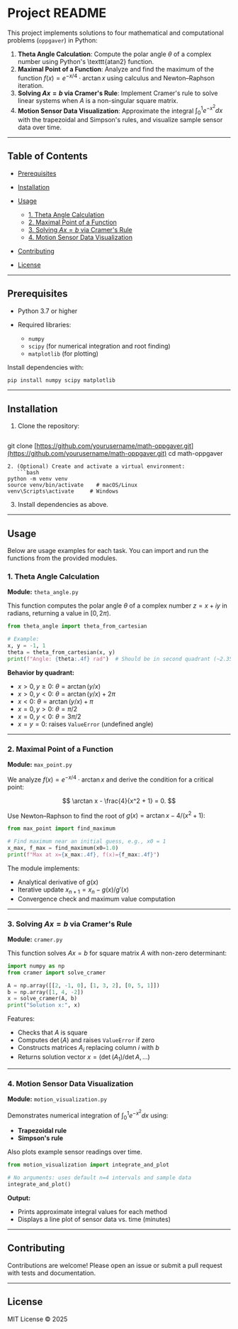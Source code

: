# Project README

This project implements solutions to four mathematical and computational problems (`oppgaver`) in Python:

1. **Theta Angle Calculation**: Compute the polar angle $\theta$ of a complex number using Python's \texttt{atan2} function.
2. **Maximal Point of a Function**: Analyze and find the maximum of the function $f(x) = e^{-x/4} \cdot \arctan x$ using calculus and Newton–Raphson iteration.
3. **Solving $Ax = b$ via Cramer's Rule**: Implement Cramer's rule to solve linear systems when $A$ is a non-singular square matrix.
4. **Motion Sensor Data Visualization**: Approximate the integral $\int_0^1 e^{-x^2} dx$ with the trapezoidal and Simpson's rules, and visualize sample sensor data over time.

---

## Table of Contents

* [Prerequisites](#prerequisites)
* [Installation](#installation)
* [Usage](#usage)

  * [1. Theta Angle Calculation](#1-theta-angle-calculation)
  * [2. Maximal Point of a Function](#2-maximal-point-of-a-function)
  * [3. Solving $Ax = b$ via Cramer's Rule](#3-solving-ax--b-via-cramers-rule)
  * [4. Motion Sensor Data Visualization](#4-motion-sensor-data-visualization)
* [Contributing](#contributing)
* [License](#license)

---

## Prerequisites

* Python 3.7 or higher
* Required libraries:

  * `numpy`
  * `scipy` (for numerical integration and root finding)
  * `matplotlib` (for plotting)

Install dependencies with:

```bash
pip install numpy scipy matplotlib
```

---

## Installation

1. Clone the repository:

   ```bash
   ```

git clone [https://github.com/yourusername/math-oppgaver.git](https://github.com/yourusername/math-oppgaver.git)
cd math-oppgaver

````
2. (Optional) Create and activate a virtual environment:
   ```bash
python -m venv venv
source venv/bin/activate    # macOS/Linux
venv\Scripts\activate     # Windows
````

3. Install dependencies as above.

---

## Usage

Below are usage examples for each task. You can import and run the functions from the provided modules.

### 1. Theta Angle Calculation

**Module:** `theta_angle.py`

This function computes the polar angle $\theta$ of a complex number $z = x + iy$ in radians, returning a value in $[0,2\pi)$.

```python
from theta_angle import theta_from_cartesian

# Example:
x, y = -1, 1
theta = theta_from_cartesian(x, y)
print(f"Angle: {theta:.4f} rad")  # Should be in second quadrant (~2.3562)
```

**Behavior by quadrant:**

* $x>0, y\ge0$: $\theta = \arctan(y/x)$
* $x>0, y<0$: $\theta = \arctan(y/x) + 2\pi$
* $x<0$: $\theta = \arctan(y/x) + \pi$
* $x=0, y>0$: $\theta = \pi/2$
* $x=0, y<0$: $\theta = 3\pi/2$
* $x=y=0$: raises `ValueError` (undefined angle)

---

### 2. Maximal Point of a Function

**Module:** `max_point.py`

We analyze $f(x) = e^{-x/4} \cdot \arctan x$ and derive the condition for a critical point:

$$
\arctan x - \frac{4}{x^2 + 1} = 0.
$$

Use Newton–Raphson to find the root of $g(x) = \arctan x - 4/(x^2 + 1)$:

```python
from max_point import find_maximum

# Find maximum near an initial guess, e.g., x0 = 1
x_max, f_max = find_maximum(x0=1.0)
print(f"Max at x={x_max:.4f}, f(x)={f_max:.4f}")
```

The module implements:

* Analytical derivative of $g(x)$
* Iterative update $x_{n+1} = x_n - g(x)/g'(x)$
* Convergence check and maximum value computation

---

### 3. Solving $Ax = b$ via Cramer's Rule

**Module:** `cramer.py`

This function solves $Ax = b$ for square matrix $A$ with non-zero determinant:

```python
import numpy as np
from cramer import solve_cramer

A = np.array([[2, -1, 0], [1, 3, 2], [0, 5, 1]])
b = np.array([1, 4, -2])
x = solve_cramer(A, b)
print("Solution x:", x)
```

Features:

* Checks that $A$ is square
* Computes $\det(A)$ and raises `ValueError` if zero
* Constructs matrices $A_i$ replacing column $i$ with $b$
* Returns solution vector $x = (\det(A_1)/\det A, \dots)$

---

### 4. Motion Sensor Data Visualization

**Module:** `motion_visualization.py`

Demonstrates numerical integration of $\int_0^1 e^{-x^2} dx$ using:

* **Trapezoidal rule**
* **Simpson's rule**

Also plots example sensor readings over time.

```python
from motion_visualization import integrate_and_plot

# No arguments: uses default n=4 intervals and sample data
integrate_and_plot()
```

**Output:**

* Prints approximate integral values for each method
* Displays a line plot of sensor data vs. time (minutes)

---

## Contributing

Contributions are welcome! Please open an issue or submit a pull request with tests and documentation.

---

## License

MIT License © 2025
